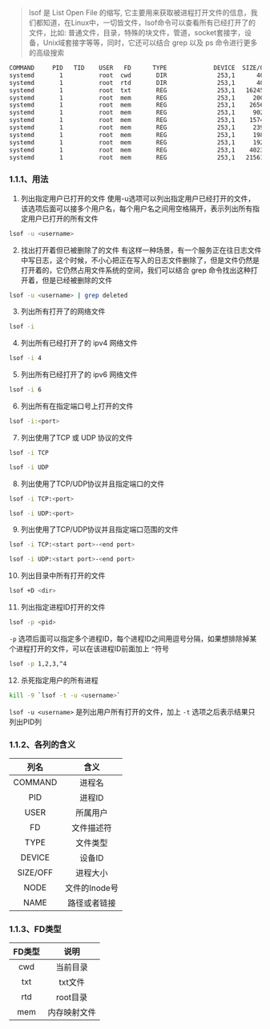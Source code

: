 > lsof 是 List Open File 的缩写, 它主要用来获取被进程打开文件的信息，我们都知道，在Linux中，一切皆文件，lsof命令可以查看所有已经打开了的文件，比如: 普通文件，目录，特殊的块文件，管道，socket套接字，设备，Unix域套接字等等，同时，它还可以结合 grep 以及 ps 命令进行更多的高级搜索

```bash
COMMAND     PID   TID    USER   FD      TYPE             DEVICE  SIZE/OFF       NODE NAME
systemd       1          root  cwd       DIR              253,1      4096          2 /
systemd       1          root  rtd       DIR              253,1      4096          2 /
systemd       1          root  txt       REG              253,1   1624520     530313 /usr/lib/systemd/systemd
systemd       1          root  mem       REG              253,1     20064     528340 /usr/lib64/libuuid.so.1.3.0
systemd       1          root  mem       REG              253,1    265600     532853 /usr/lib64/libblkid.so.1.1.0
systemd       1          root  mem       REG              253,1     90248     525942 /usr/lib64/libz.so.1.2.7
systemd       1          root  mem       REG              253,1    157424     525955 /usr/lib64/liblzma.so.5.2.2
systemd       1          root  mem       REG              253,1     23968     526159 /usr/lib64/libcap-ng.so.0.0.0
systemd       1          root  mem       REG              253,1     19896     526135 /usr/lib64/libattr.so.1.1.0
systemd       1          root  mem       REG              253,1     19288     525996 /usr/lib64/libdl-2.17.so
systemd       1          root  mem       REG              253,1    402384     525931 /usr/lib64/libpcre.so.1.2.0
systemd       1          root  mem       REG              253,1   2156160     
```

### 1.1.1、用法

1. 列出指定用户已打开的文件
	使用-u选项可以列出指定用户已经打开的文件，该选项后面可以接多个用户名，每个用户名之间用空格隔开，表示列出所有指定用户已打开的所有文件
```bash
lsof -u <username>
```

2. 找出打开着但已被删除了的文件
	有这样一种场景，有一个服务正在往日志文件中写日志，这个时候，不小心把正在写入的日志文件删除了，但是文件仍然是打开着的，它仍然占用文件系统的空间，我们可以结合 grep 命令找出这种打开着，但是已经被删除的文件
```bash
lsof -u <username> | grep deleted
```

3. 列出所有打开了的网络文件
```bash
lsof -i
```

4. 列出所有已经打开了的 ipv4 网络文件
```bash
lsof -i 4
```

5. 列出所有已经打开了的 ipv6 网络文件
```bash
lsof -i 6
```

6. 列出所有在指定端口号上打开的文件
```bash
lsof -i:<port>
```

7. 列出使用了TCP 或 UDP 协议的文件
```bash
lsof -i TCP
```

```bash
lsof -i UDP
```

8. 列出使用了TCP/UDP协议并且指定端口的文件
```bash
lsof -i TCP:<port>
```

```bash
lsof -i UDP:<port>
```

9. 列出使用了TCP/UDP协议并且指定端口范围的文件
```bash
lsof -i TCP:<start port>-<end port>
```

```bash
lsof -i UDP:<start port>-<end port>
```

10. 列出目录中所有打开的文件
```bash
lsof +D <dir>
```

11. 列出指定进程ID打开的文件
```bash
lsof -p <pid>
```

`-p` 选项后面可以指定多个进程ID，每个进程ID之间用逗号分隔，如果想排除掉某个进程打开的文件，可以在该进程ID前面加上 `^`符号
```bash
lsof -p 1,2,3,^4
```

12. 杀死指定用户的所有进程
```bash
kill -9 `lsof -t -u <username>`
```
`lsof -u <username>` 是列出用户所有打开的文件，加上 `-t` 选项之后表示结果只列出PID列

### 1.1.2、各列的含义

|   列名   |     含义      |
|:--------:|:-------------:|
| COMMAND  |    进程名     |
|   PID    |    进程ID     |
|   USER   |   所属用户    |
|    FD    |  文件描述符   |
|   TYPE   |   文件类型    |
|  DEVICE  |    设备ID     |
| SIZE/OFF |   进程大小    |
|   NODE   | 文件的Inode号 |
| NAME  | 路径或者链接 |

### 1.1.3、FD类型

| FD类型  | 说明         |
| :-: | :-: |
| cwd | 当前目录     |
| txt | txt文件      |
| rtd | root目录     |
| mem | 内存映射文件 |

